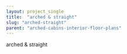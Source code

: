 ```yaml
---
layout: project_single
title:  "arched & straight"
slug: "arched-straight"
parent: "arched-cabins-interior-floor-plans"
---
```

arched & straight
